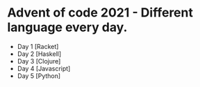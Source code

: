 # Advent of code 2021 - Different language every day.

- Day 1 [Racket]
- Day 2 [Haskell]
- Day 3 [Clojure]
- Day 4 [Javascript]
- Day 5 [Python]
